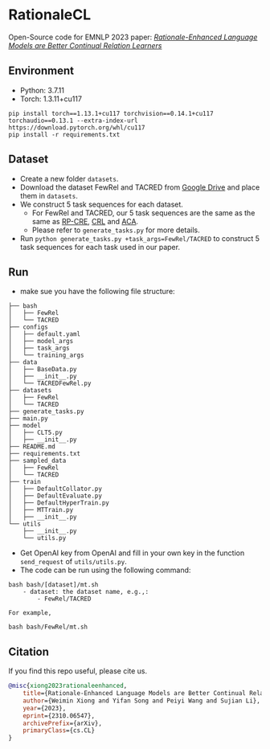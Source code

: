 # RationaleCL

Open-Source code for EMNLP 2023 paper: *[Rationale-Enhanced Language Models are Better Continual Relation Learners](https://arxiv.org/abs/2310.06547)*

## Environment

- Python: 3.7.11
- Torch: 1.3.11+cu117

```
pip install torch==1.13.1+cu117 torchvision==0.14.1+cu117 torchaudio==0.13.1 --extra-index-url https://download.pytorch.org/whl/cu117
pip install -r requirements.txt
```

## Dataset

- Create a new folder `datasets`.
- Download the dataset FewRel and TACRED from [Google Drive](https://drive.google.com/drive/folders/1z0aYk2HwfzYan2v5jyPxmie3YuXHsm_J?usp=sharing) and place them in `datasets`.
- We construct $5$  task sequences for each dataset.
  - For FewRel and TACRED, our 5 task sequences are the same as the same as [RP-CRE](https://aclanthology.org/2021.acl-long.20/), [CRL](https://aclanthology.org/2022.findings-acl.268/) and [ACA](https://aclanthology.org/2022.emnlp-main.420/).
  - Please refer to `generate_tasks.py` for more details.
- Run `python generate_tasks.py +task_args=FewRel/TACRED` to construct 5 task sequences for each task used in our paper.

## Run

* make sue you have the following file structure:

```
├── bash
│   ├── FewRel
│   └── TACRED
├── configs
│   ├── default.yaml
│   ├── model_args
│   ├── task_args
│   └── training_args
├── data
│   ├── BaseData.py
│   ├── __init__.py
│   └── TACREDFewRel.py
├── datasets
│   ├── FewRel
│   └── TACRED
├── generate_tasks.py
├── main.py
├── model
│   ├── CLT5.py
│   ├── __init__.py
├── README.md
├── requirements.txt
├── sampled_data
│   ├── FewRel
│   └── TACRED
├── train
│   ├── DefaultCollator.py
│   ├── DefaultEvaluate.py
│   ├── DefaultHyperTrain.py
│   ├── MTTrain.py
│   ├── __init__.py
└── utils
    ├── __init__.py
    └── utils.py
```

* Get OpenAI key from OpenAI and fill in your own key in the function `send_request` of `utils/utils.py`.
* The code can be run using the following command:

```
bash bash/[dataset]/mt.sh
    - dataset: the dataset name, e.g.,:
        - FewRel/TACRED
```

    For example,

```
bash bash/FewRel/mt.sh
```

## Citation

If you find this repo useful, please cite us.

```bibtex
@misc{xiong2023rationaleenhanced,
    title={Rationale-Enhanced Language Models are Better Continual Relation Learners},
    author={Weimin Xiong and Yifan Song and Peiyi Wang and Sujian Li},
    year={2023},
    eprint={2310.06547},
    archivePrefix={arXiv},
    primaryClass={cs.CL}
}
```
